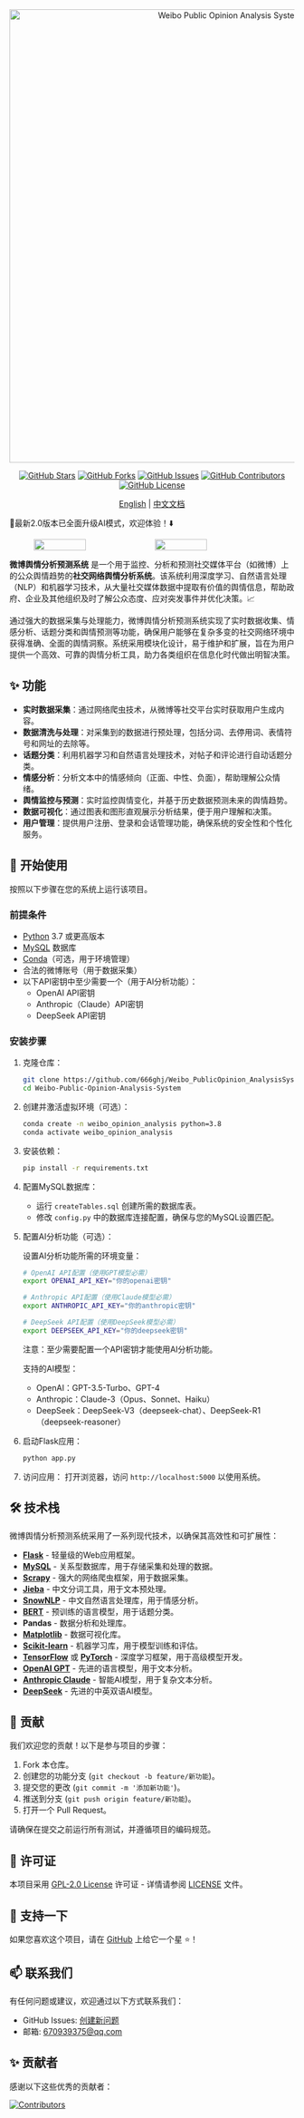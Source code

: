 <div align="center">

  <!-- # 📊 Weibo Public Opinion Analysis System  -->

  <img src="https://github.com/666ghj/Weibo_PublicOpinion_AnalysisSystem/blob/main/static/image/logo_compressed.png" alt="Weibo Public Opinion Analysis System Logo" width="800">

  [![GitHub Stars](https://img.shields.io/github/stars/666ghj/Weibo_PublicOpinion_AnalysisSystem?style=flat-square)](https://github.com/666ghj/Weibo_PublicOpinion_AnalysisSystem/stargazers)
  [![GitHub Forks](https://img.shields.io/github/forks/666ghj/Weibo_PublicOpinion_AnalysisSystem?style=flat-square)](https://github.com/666ghj/Weibo_PublicOpinion_AnalysisSystem/network)
  [![GitHub Issues](https://img.shields.io/github/issues/666ghj/Weibo_PublicOpinion_AnalysisSystem?style=flat-square)](https://github.com/666ghj/Weibo_PublicOpinion_AnalysisSystem/issues)
  [![GitHub Contributors](https://img.shields.io/github/contributors/666ghj/Weibo_PublicOpinion_AnalysisSystem?style=flat-square)](https://github.com/666ghj/Weibo_PublicOpinion_AnalysisSystem/graphs/contributors)
  [![GitHub License](https://img.shields.io/github/license/666ghj/Weibo_PublicOpinion_AnalysisSystem?style=flat-square)](https://github.com/666ghj/Weibo_PublicOpinion_AnalysisSystem/blob/main/LICENSE)


  [English](./README.md) | [中文文档](./README-CN.md)
</div>

🚀最新2.0版本已全面升级AI模式，欢迎体验！⬇️

<div style="display: flex; justify-content: center; align-items: center; gap: 10px; width: 90%; margin: auto;">
    <img src="https://github.com/user-attachments/assets/7ea3f84c-4e08-448e-b2f5-35e1a1e4fbba" style="width: 45%; height: auto;">
    <img src="https://github.com/user-attachments/assets/37c69bb2-c579-4a81-86d4-a38522cebd73" style="width: 45%; height: auto;">
</div>

**微博舆情分析预测系统** 是一个用于监控、分析和预测社交媒体平台（如微博）上的公众舆情趋势的**社交网络舆情分析系统**。该系统利用深度学习、自然语言处理（NLP）和机器学习技术，从大量社交媒体数据中提取有价值的舆情信息，帮助政府、企业及其他组织及时了解公众态度、应对突发事件并优化决策。📈

通过强大的数据采集与处理能力，微博舆情分析预测系统实现了实时数据收集、情感分析、话题分类和舆情预测等功能，确保用户能够在复杂多变的社交网络环境中获得准确、全面的舆情洞察。系统采用模块化设计，易于维护和扩展，旨在为用户提供一个高效、可靠的舆情分析工具，助力各类组织在信息化时代做出明智决策。

## ✨ 功能

- **实时数据采集**：通过网络爬虫技术，从微博等社交平台实时获取用户生成内容。
- **数据清洗与处理**：对采集到的数据进行预处理，包括分词、去停用词、表情符号和网址的去除等。
- **话题分类**：利用机器学习和自然语言处理技术，对帖子和评论进行自动话题分类。
- **情感分析**：分析文本中的情感倾向（正面、中性、负面），帮助理解公众情绪。
- **舆情监控与预测**：实时监控舆情变化，并基于历史数据预测未来的舆情趋势。
- **数据可视化**：通过图表和图形直观展示分析结果，便于用户理解和决策。
- **用户管理**：提供用户注册、登录和会话管理功能，确保系统的安全性和个性化服务。

## 🚀 开始使用

按照以下步骤在您的系统上运行该项目。

### 前提条件

- [Python](https://www.python.org/) 3.7 或更高版本
- [MySQL](https://www.mysql.com/) 数据库
- [Conda](https://docs.conda.io/en/latest/)（可选，用于环境管理）
- 合法的微博账号（用于数据采集）
- 以下API密钥中至少需要一个（用于AI分析功能）：
  - OpenAI API密钥
  - Anthropic（Claude）API密钥
  - DeepSeek API密钥

### 安装步骤

1. 克隆仓库：
   ```bash
   git clone https://github.com/666ghj/Weibo_PublicOpinion_AnalysisSystem.git
   cd Weibo-Public-Opinion-Analysis-System

1. 创建并激活虚拟环境（可选）：

   ```bash
   conda create -n weibo_opinion_analysis python=3.8
   conda activate weibo_opinion_analysis
   ```

2. 安装依赖：

   ```bash
   pip install -r requirements.txt
   ```

3. 配置MySQL数据库：

   - 运行 `createTables.sql` 创建所需的数据库表。
   - 修改 `config.py` 中的数据库连接配置，确保与您的MySQL设置匹配。

4. 配置AI分析功能（可选）：
   
   设置AI分析功能所需的环境变量：
   ```bash
   # OpenAI API配置（使用GPT模型必需）
   export OPENAI_API_KEY="你的openai密钥"
   
   # Anthropic API配置（使用Claude模型必需）
   export ANTHROPIC_API_KEY="你的anthropic密钥"
   
   # DeepSeek API配置（使用DeepSeek模型必需）
   export DEEPSEEK_API_KEY="你的deepseek密钥"
   ```
   
   注意：至少需要配置一个API密钥才能使用AI分析功能。
   
   支持的AI模型：
   - OpenAI：GPT-3.5-Turbo、GPT-4
   - Anthropic：Claude-3（Opus、Sonnet、Haiku）
   - DeepSeek：DeepSeek-V3（deepseek-chat）、DeepSeek-R1（deepseek-reasoner）

5. 启动Flask应用：

   ```bash
   python app.py
   ```

5. 访问应用： 打开浏览器，访问 `http://localhost:5000` 以使用系统。

## 🛠️ 技术栈

微博舆情分析预测系统采用了一系列现代技术，以确保其高效性和可扩展性：

- **[Flask](https://flask.palletsprojects.com/en/stable/)** - 轻量级的Web应用框架。
- **[MySQL](https://www.mysql.com/)** - 关系型数据库，用于存储采集和处理的数据。
- **[Scrapy](https://scrapy.org/)** - 强大的网络爬虫框架，用于数据采集。
- **[Jieba](https://github.com/fxsjy/jieba)** - 中文分词工具，用于文本预处理。
- **[SnowNLP](https://github.com/isnowfy/snownlp)** - 中文自然语言处理库，用于情感分析。
- **[BERT](https://github.com/google-research/bert)** - 预训练的语言模型，用于话题分类。
- **Pandas** - 数据分析和处理库。
- **[Matplotlib](https://matplotlib.org/)** - 数据可视化库。
- **[Scikit-learn](https://scikit-learn.org/)** - 机器学习库，用于模型训练和评估。
- **[TensorFlow](https://www.tensorflow.org/)** 或 **[PyTorch](https://pytorch.org/)** - 深度学习框架，用于高级模型开发。
- **[OpenAI GPT](https://openai.com/)** - 先进的语言模型，用于文本分析。
- **[Anthropic Claude](https://www.anthropic.com/)** - 智能AI模型，用于复杂文本分析。
- **[DeepSeek](https://deepseek.com/)** - 先进的中英双语AI模型。

## 🤝 贡献

我们欢迎您的贡献！以下是参与项目的步骤：

1. Fork 本仓库。
2. 创建您的功能分支 (`git checkout -b feature/新功能`)。
3. 提交您的更改 (`git commit -m '添加新功能'`)。
4. 推送到分支 (`git push origin feature/新功能`)。
5. 打开一个 Pull Request。

请确保在提交之前运行所有测试，并遵循项目的编码规范。

## 📜 许可证

本项目采用 [GPL-2.0 License](https://github.com/666ghj/Weibo_PublicOpinion_AnalysisSystem/blob/main/LICENSE) 许可证 - 详情请参阅 [LICENSE](https://github.com/666ghj/Weibo_PublicOpinion_AnalysisSystem/blob/main/LICENSE) 文件。

## 🌟 支持一下

如果您喜欢这个项目，请在 [GitHub](https://github.com/666ghj/Weibo_PublicOpinion_AnalysisSystem) 上给它一个星 ⭐！

## 📫 联系我们

有任何问题或建议，欢迎通过以下方式联系我们：

- GitHub Issues: [创建新问题](https://github.com/666ghj/Weibo_PublicOpinion_AnalysisSystem/issues)
- 邮箱: 670939375@qq.com

## ✨ 贡献者

感谢以下这些优秀的贡献者：

[![Contributors](https://contrib.rocks/image?repo=666ghj/Weibo_PublicOpinion_AnalysisSystem)](https://github.com/666ghj/Weibo_PublicOpinion_AnalysisSystem/graphs/contributors)
